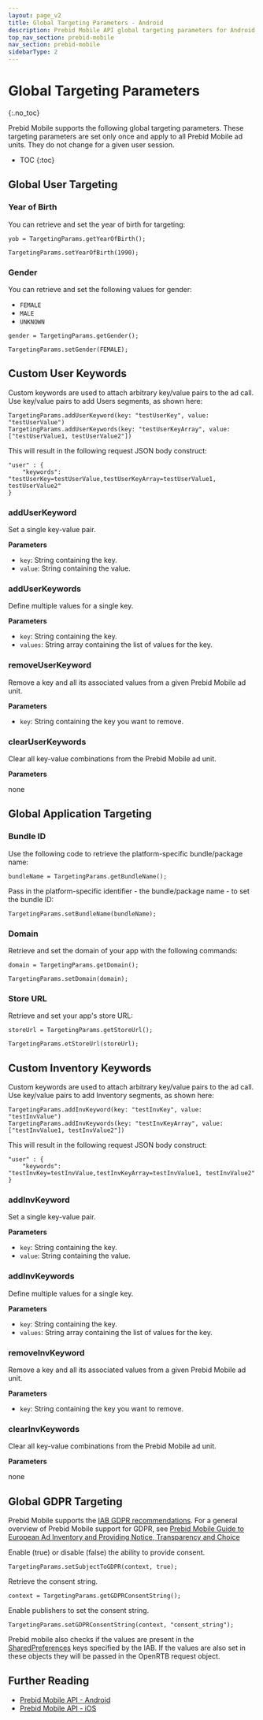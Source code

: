 ```yaml
---
layout: page_v2
title: Global Targeting Parameters - Android
description: Prebid Mobile API global targeting parameters for Android
top_nav_section: prebid-mobile
nav_section: prebid-mobile
sidebarType: 2
---
```


# Global Targeting Parameters
{:.no_toc}

Prebid Mobile supports the following global targeting parameters. These targeting parameters are set only once and apply to all Prebid Mobile ad units. They do not change for a given user session.

* TOC
{:toc}

## Global User Targeting

### Year of Birth

You can retrieve and set the year of birth for targeting:

```
yob = TargetingParams.getYearOfBirth();
```

```
TargetingParams.setYearOfBirth(1990);
```

### Gender

You can retrieve and set the following values for gender:

- `FEMALE`
- `MALE`
- `UNKNOWN`

```
gender = TargetingParams.getGender();
```

```
TargetingParams.setGender(FEMALE);
```

## Custom User Keywords

Custom keywords are used to attach arbitrary key/value pairs to the ad call. Use key/value pairs to add Users segments, as shown here:

```
TargetingParams.addUserKeyword(key: "testUserKey", value: "testUserValue")
TargetingParams.addUserKeywords(key: "testUserKeyArray", value: ["testUserValue1, testUserValue2"])
```
This will result in the following request JSON body construct:

```
"user" : {
	"keywords": "testUserKey=testUserValue,testUserKeyArray=testUserValue1, testUserValue2"
}
```

### addUserKeyword

Set a single key-value pair.

**Parameters**

- `key`: String containing the key.
- `value`: String containing the value.

### addUserKeywords

Define multiple values for a single key.

**Parameters**

- `key`: String containing the key.
- `values`: String array containing the list of values for the key.

### removeUserKeyword

Remove a key and all its associated values from a given Prebid Mobile ad unit.

**Parameters**

- `key`: String containing the key you want to remove.

### clearUserKeywords

Clear all key-value combinations from the Prebid Mobile ad unit.

**Parameters**

none


## Global Application Targeting

### Bundle ID

Use the following code to retrieve the platform-specific bundle/package name:

```
bundleName = TargetingParams.getBundleName();
```

Pass in the platform-specific identifier - the bundle/package name - to set the bundle ID:

```
TargetingParams.setBundleName(bundleName);
```

### Domain

Retrieve and set the domain of your app with the following commands:

```
domain = TargetingParams.getDomain();
```

```
TargetingParams.setDomain(domain);
```

### Store URL

Retrieve and set your app's store URL:

```
storeUrl = TargetingParams.getStoreUrl();
```

```
TargetingParams.etStoreUrl(storeUrl);
```

## Custom Inventory Keywords

Custom keywords are used to attach arbitrary key/value pairs to the ad call. Use key/value pairs to add Inventory segments, as shown here:

```
TargetingParams.addInvKeyword(key: "testInvKey", value: "testInvValue")
TargetingParams.addInvKeywords(key: "testInvKeyArray", value: ["testInvValue1, testInvValue2"])
```
This will result in the following request JSON body construct:

```
"user" : {
	"keywords": "testInvKey=testInvValue,testInvKeyArray=testInvValue1, testInvValue2"
}
```

### addInvKeyword

Set a single key-value pair.

**Parameters**

- `key`: String containing the key.
- `value`: String containing the value.

### addInvKeywords

Define multiple values for a single key.

**Parameters**

- `key`: String containing the key.
- `values`: String array containing the list of values for the key.

### removeInvKeyword

Remove a key and all its associated values from a given Prebid Mobile ad unit.

**Parameters**

- `key`: String containing the key you want to remove.

### clearInvKeywords

Clear all key-value combinations from the Prebid Mobile ad unit.

**Parameters**

none

## Global GDPR Targeting

Prebid Mobile supports the [IAB GDPR recommendations](https://github.com/InteractiveAdvertisingBureau/GDPR-Transparency-and-Consent-Framework/blob/master/Mobile%20In-App%20Consent%20APIs%20v1.0%20Draft%20for%20Public%20Comment.md). For a general overview of Prebid Mobile support for GDPR, see [Prebid Mobile Guide to European Ad Inventory and Providing Notice, Transparency and Choice]({{site.github.url}}/prebid-mobile/gdpr.html)

Enable (true) or disable (false) the ability to provide consent.

```
TargetingParams.setSubjectToGDPR(context, true);
```

Retrieve the consent string.

```
context = TargetingParams.getGDPRConsentString();
```

Enable publishers to set the consent string.

```
TargetingParams.setGDPRConsentString(context, "consent_string");
```

Prebid mobile also checks if the values are present in the [SharedPreferences](https://developer.android.com/training/data-storage/shared-preferences) keys specified by the IAB. If the values are also set in these objects they will be passed in the OpenRTB request object.

## Further Reading

- [Prebid Mobile API - Android]({{site.baseurl}}/prebid-mobile/pbm-api/android/pbm-api-android.html)
- [Prebid Mobile API - iOS]({{site.baseurl}}/prebid-mobile/pbm-api/ios/pbm-api-ios.html)
